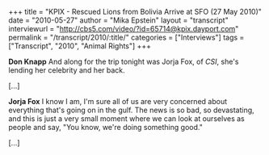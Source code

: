 +++
title = "KPIX - Rescued Lions from Bolivia Arrive at SFO (27 May 2010)"
date = "2010-05-27"
author = "Mika Epstein"
layout = "transcript"
interviewurl = "http://cbs5.com/video/?id=65714@kpix.dayport.com"
permalink = "/transcript/2010/:title/"
categories = ["Interviews"]
tags = ["Transcript", "2010", "Animal Rights"]
+++

**Don Knapp** And along for the trip tonight was Jorja Fox, of *CSI*, she's lending her celebrity and her back.

[...]

**Jorja Fox** I know I am, I'm sure all of us are very concerned about everything that's going on in the gulf. The news is so bad, so devastating, and this is just a very small moment where we can look at ourselves as people and say, "You know, we're doing something good."

[...]  